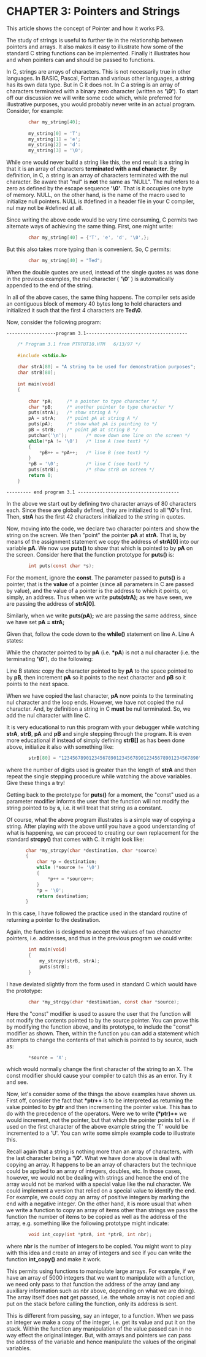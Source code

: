 # CHAPTER 3: Pointers and Strings


This article shows the concept of Pointer and how it works P3.

<!--more-->

The study of strings is useful to further tie in the relationship between pointers and arrays. It also makes it easy to illustrate how some of the standard C string functions can be implemented. Finally it illustrates how and when pointers can and should be passed to functions.

In C, strings are arrays of characters. This is not necessarily true in other languages. In BASIC, Pascal, Fortran and various other languages, a string has its own data type. But in C it does not. In C a string is an array of characters terminated with a binary zero character (written as **'\\0'**). To start off our discussion we will write some code which, while preferred for illustrative purposes, you would probably never write in an actual program. Consider, for example:

```c
        char my_string[40];
    
        my_string[0] = 'T';
        my_string[1] = 'e';
        my_string[2] = 'd':
        my_string[3] = '\0';
```    
    

While one would never build a string like this, the end result is a string in that it is an array of characters **terminated with a nul character**. By definition, in C, a string is an array of characters terminated with the nul character. Be aware that "nul" is **not** the same as "NULL". The nul refers to a zero as defined by the escape sequence **'\\0'**. That is it occupies one byte of memory. NULL, on the other hand, is the name of the macro used to initialize null pointers. NULL is #defined in a header file in your C compiler, nul may not be #defined at all.

Since writing the above code would be very time consuming, C permits two alternate ways of achieving the same thing. First, one might write:

```c    
        char my_string[40] = {'T', 'e', 'd', '\0',};    
```    

But this also takes more typing than is convenient. So, C permits:

```c    
        char my_string[40] = "Ted";
```    

When the double quotes are used, instead of the single quotes as was done in the previous examples, the nul character ( **'\\0**' ) is automatically appended to the end of the string.

In all of the above cases, the same thing happens. The compiler sets aside an contiguous block of memory 40 bytes long to hold characters and initialized it such that the first 4 characters are **Ted\\0**.

Now, consider the following program:

    
    ------------------program 3.1-------------------------------------

```c    
    /* Program 3.1 from PTRTUT10.HTM   6/13/97 */
    
    #include <stdio.h>
    
    char strA[80] = "A string to be used for demonstration purposes";
    char strB[80];
    
    int main(void)
    {
    
        char *pA;     /* a pointer to type character */
        char *pB;     /* another pointer to type character */
        puts(strA);   /* show string A */
        pA = strA;    /* point pA at string A */
        puts(pA);     /* show what pA is pointing to */
        pB = strB;    /* point pB at string B */
        putchar('\n');       /* move down one line on the screen */
        while(*pA != '\0')   /* line A (see text) */
        {
            *pB++ = *pA++;   /* line B (see text) */
        }
        *pB = '\0';          /* line C (see text) */
        puts(strB);          /* show strB on screen */
        return 0;
    }
```    
    --------- end program 3.1 -------------------------------------
    
        
    

In the above we start out by defining two character arrays of 80 characters each. Since these are globally defined, they are initialized to all **'\\0**'s first. Then, **strA** has the first 42 characters initialized to the string in quotes.

Now, moving into the code, we declare two character pointers and show the string on the screen. We then "point" the pointer **pA** at **strA**. That is, by means of the assignment statement we copy the address of **strA\[0\]** into our variable **pA**. We now use **puts()** to show that which is pointed to by **pA** on the screen. Consider here that the function prototype for **puts()** is:

```c    
        int puts(const char *s); 
```    

For the moment, ignore the **const**. The parameter passed to **puts()** is a pointer, that is the **value** of a pointer (since all parameters in C are passed by value), and the value of a pointer is the address to which it points, or, simply, an address. Thus when we write **puts(strA);** as we have seen, we are passing the address of **strA\[0\]**.

Similarly, when we write **puts(pA);** we are passing the same address, since we have set **pA = strA;**

Given that, follow the code down to the **while()** statement on line A. Line A states:

While the character pointed to by **pA** (i.e. **\*pA**) is not a nul character (i.e. the terminating **'\\0**'), do the following:

Line B states: copy the character pointed to by **pA** to the space pointed to by **pB**, then increment **pA** so it points to the next character and **pB** so it points to the next space.

When we have copied the last character, **pA** now points to the terminating nul character and the loop ends. However, we have not copied the nul character. And, by definition a string in C **must** be nul terminated. So, we add the nul character with line C.

It is very educational to run this program with your debugger while watching **strA**, **strB**, **pA** and **pB** and single stepping through the program. It is even more educational if instead of simply defining **strB\[\]** as has been done above, initialize it also with something like:

```c    
        strB[80] = "12345678901234567890123456789012345678901234567890"
```    

where the number of digits used is greater than the length of **strA** and then repeat the single stepping procedure while watching the above variables. Give these things a try!

Getting back to the prototype for **puts()** for a moment, the "const" used as a parameter modifier informs the user that the function will not modify the string pointed to by **s**, i.e. it will treat that string as a constant.

Of course, what the above program illustrates is a simple way of copying a string. After playing with the above until you have a good understanding of what is happening, we can proceed to creating our own replacement for the standard **strcpy()** that comes with C. It might look like:

```c    
       char *my_strcpy(char *destination, char *source)
       {
           char *p = destination;
           while (*source != '\0')
           {
               *p++ = *source++;
           }
           *p = '\0';
           return destination;
       }   
```    

In this case, I have followed the practice used in the standard routine of returning a pointer to the destination.

Again, the function is designed to accept the values of two character pointers, i.e. addresses, and thus in the previous program we could write:

```c    
        int main(void)
        {
            my_strcpy(strB, strA);
            puts(strB);
        }    
```    

I have deviated slightly from the form used in standard C which would have the prototype:

```c    
        char *my_strcpy(char *destination, const char *source);  
```    

Here the "const" modifier is used to assure the user that the function will not modify the contents pointed to by the source pointer. You can prove this by modifying the function above, and its prototype, to include the "const" modifier as shown. Then, within the function you can add a statement which attempts to change the contents of that which is pointed to by source, such as:

```c   
        *source = 'X';
```    

which would normally change the first character of the string to an X. The const modifier should cause your compiler to catch this as an error. Try it and see.

Now, let's consider some of the things the above examples have shown us. First off, consider the fact that **\*ptr++** is to be interpreted as returning the value pointed to by **ptr** and then incrementing the pointer value. This has to do with the precedence of the operators. Were we to write **(\*ptr)++** we would increment, not the pointer, but that which the pointer points to! i.e. if used on the first character of the above example string the 'T' would be incremented to a 'U'. You can write some simple example code to illustrate this.

Recall again that a string is nothing more than an array of characters, with the last character being a **'\\0'**. What we have done above is deal with copying an array. It happens to be an array of characters but the technique could be applied to an array of integers, doubles, etc. In those cases, however, we would not be dealing with strings and hence the end of the array would not be marked with a special value like the nul character. We could implement a version that relied on a special value to identify the end. For example, we could copy an array of positive integers by marking the end with a negative integer. On the other hand, it is more usual that when we write a function to copy an array of items other than strings we pass the function the number of items to be copied as well as the address of the array, e.g. something like the following prototype might indicate:

```c    
        void int_copy(int *ptrA, int *ptrB, int nbr);
```    

where **nbr** is the number of integers to be copied. You might want to play with this idea and create an array of integers and see if you can write the function **int\_copy()** and make it work.

This permits using functions to manipulate large arrays. For example, if we have an array of 5000 integers that we want to manipulate with a function, we need only pass to that function the address of the array (and any auxiliary information such as nbr above, depending on what we are doing). The array itself does **not** get passed, i.e. the whole array is not copied and put on the stack before calling the function, only its address is sent.

This is different from passing, say an integer, to a function. When we pass an integer we make a copy of the integer, i.e. get its value and put it on the stack. Within the function any manipulation of the value passed can in no way effect the original integer. But, with arrays and pointers we can pass the address of the variable and hence manipulate the values of the original variables.

<!--[Chapter 4: More on Strings](ch4x.md)

[Back to Table of Contents](pointers.md)-->

